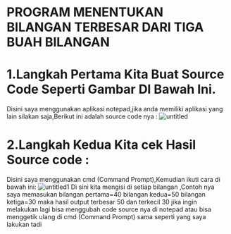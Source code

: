 # PROGRAM MENENTUKAN BILANGAN TERBESAR DARI TIGA BUAH BILANGAN
# 1.Langkah Pertama Kita Buat Source Code Seperti Gambar DI Bawah Ini.
Disini saya menggunakan aplikasi notepad,jika anda memiliki aplikasi yang lain silakan saja,Berikut ini adalah source code nya :
![untitled](https://user-images.githubusercontent.com/46892500/52614133-45705180-2ec3-11e9-8f3c-73b14e5cddfd.jpg)
# 2.Langkah Kedua Kita cek Hasil Source code :
Disini saya menggunakan cmd (Command Prompt),Kemudian ikuti cara di bawah ini:
![untitled1](https://user-images.githubusercontent.com/46892500/52614151-5ae57b80-2ec3-11e9-9560-e87e06d07af0.jpg)
Di sini kita mengisi di setiap bilangan ,Contoh nya saya memasukan bilangan pertama=40 bilangan kedua=50 bilangan ketiga=30
maka hasil output terbesar 50 dan terkecil 30
jika ingin melakukan lagi bisa menggubah code source nya di notepad atau bisa menggetik ulang di cmd (Command Prompt) sama seperti yang saya lakukan tadi 
